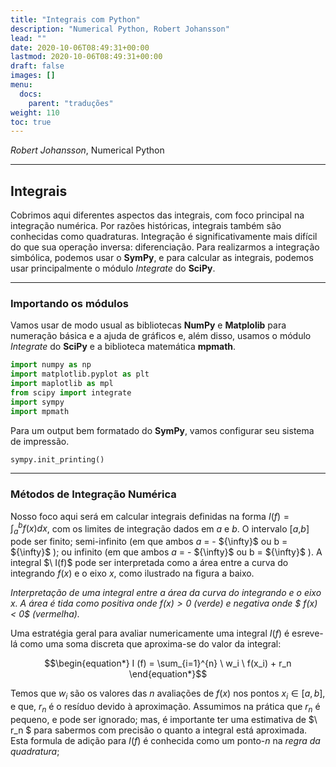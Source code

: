 ```yaml
---
title: "Integrais com Python"
description: "Numerical Python, Robert Johansson"
lead: ""
date: 2020-10-06T08:49:31+00:00
lastmod: 2020-10-06T08:49:31+00:00
draft: false
images: []
menu:
  docs:
    parent: "traduções"
weight: 110
toc: true
---
```


*Robert Johansson*, Numerical Python

___

## Integrais 

Cobrimos aqui diferentes aspectos das integrais, com foco principal na integração numérica.
Por razões históricas, integrais também são conhecidas como quadraturas.
Integração é significativamente mais difícil do que sua operação inversa: diferenciação.
Para realizarmos a integração simbólica, podemos usar o __SymPy__, e para calcular as integrais, podemos usar principalmente o módulo *Integrate* do __SciPy__.

___

### Importando os módulos 

Vamos usar de modo usual as bibliotecas __NumPy__ e __Matplolib__ para numeração básica e a ajuda de gráficos e, além disso, usamos o módulo *Integrate* do __SciPy__ e a biblioteca matemática __mpmath__. 

```python
import numpy as np
import matplotlib.pyplot as plt 
import maplotlib as mpl
from scipy import integrate
import sympy
import mpmath
```
Para um output bem formatado do __SymPy__, vamos configurar seu sistema de impressão.

```python
sympy.init_printing()
```
___

### Métodos de Integração Numérica

Nosso foco aqui será em calcular integrais definidas na forma $I(f)= \int_{a}^{b} f(x) dx$, com os limites de integração dados em _a_ e _b_. O intervalo [_a_,_b_] pode ser finito; semi-infinito (em que ambos _a_ = - $\{\infty}\$ ou b = $\{\infty}\$ ); ou infinito (em que ambos _a_ = - $\{\infty}\$ ou b = $\{\infty}\$ ).
A integral $\ I(f)\$ pode ser interpretada como a área entre a curva do integrando $f(x)$ e o eixo _x_, como ilustrado na figura a baixo.


_Interpretação de uma integral entre a área da curva do integrando e o eixo x. A área é tida como positiva onde $f(x) > 0$ (verde) e negativa onde $ f(x) < 0$ (vermelha)._  

Uma estratégia geral para avaliar numericamente uma integral $I (f)$ é esreve-lá como uma soma discreta que aproxima-se do valor da integral: 

$$\begin{equation*} I (f) = \sum_{i=1}^{n} \ w_i \ f(x_i) + r_n \end{equation*}$$

Temos que $w_i$ são os valores das _n_ avaliações de $f(x)$
nos pontos $x_i \in [a,b]$, e que, $r_n$ é o resíduo devido à aproximação. Assumimos na prática que $r_n$ é pequeno, e pode ser ignorado; mas, é importante ter uma estimativa de $\ r_n \$ para sabermos com precisão o quanto a integral está aproximada. Esta formula de adição para $I (f)$ é conhecida como um ponto-_n_ na _regra da quadratura_; 






